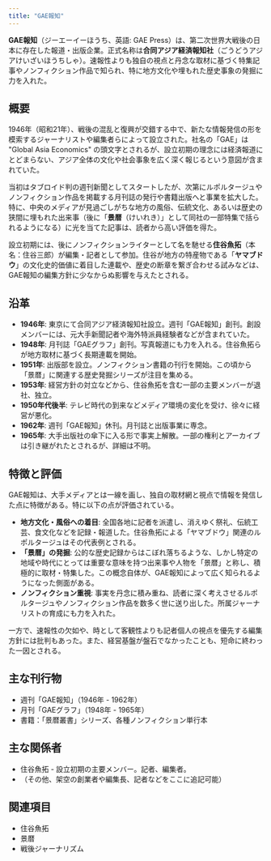 ```yaml
---
title: "GAE報知"
---
```


**GAE報知**（ジーエーイーほうち、英語: GAE Press）は、第二次世界大戦後の日本に存在した報道・出版企業。正式名称は**合同アジア経済報知社**（ごうどうアジアけいざいほうちしゃ）。速報性よりも独自の視点と丹念な取材に基づく特集記事やノンフィクション作品で知られ、特に地方文化や埋もれた歴史事象の発掘に力を入れた。

## 概要
1946年（昭和21年）、戦後の混乱と復興が交錯する中で、新たな情報発信の形を模索するジャーナリストや編集者らによって設立された。社名の「GAE」は "Global Asia Economics" の頭文字とされるが、設立初期の理念には経済報道にとどまらない、アジア全体の文化や社会事象を広く深く報じるという意図が含まれていた。

当初はタブロイド判の週刊新聞としてスタートしたが、次第にルポルタージュやノンフィクション作品を掲載する月刊誌の発行や書籍出版へと事業を拡大した。特に、中央のメディアが見過ごしがちな地方の風俗、伝統文化、あるいは歴史の狭間に埋もれた出来事（後に「**景暦**（けいれき）」として同社の一部特集で括られるようになる）に光を当てた記事は、読者から高い評価を得た。

設立初期には、後にノンフィクションライターとして名を馳せる**住谷魚拓**（本名：住谷三郎）が編集・記者として参加。住谷が地方の特産物である「**ヤマブドウ**」の文化史的価値に着目した連載や、歴史の断章を繋ぎ合わせる試みなどは、GAE報知の編集方針に少なからぬ影響を与えたとされる。

## 沿革
*   **1946年**: 東京にて合同アジア経済報知社設立。週刊「GAE報知」創刊。創設メンバーには、元大手新聞記者や海外特派員経験者などが含まれていた。
*   **1948年**: 月刊誌「GAEグラフ」創刊。写真報道にも力を入れる。住谷魚拓らが地方取材に基づく長期連載を開始。
*   **1951年**: 出版部を設立。ノンフィクション書籍の刊行を開始。この頃から「景暦」に関連する歴史発掘シリーズが注目を集める。
*   **1953年**: 経営方針の対立などから、住谷魚拓を含む一部の主要メンバーが退社、独立。
*   **1950年代後半**: テレビ時代の到来などメディア環境の変化を受け、徐々に経営が悪化。
*   **1962年**: 週刊「GAE報知」休刊。月刊誌と出版事業に専念。
*   **1965年**: 大手出版社の傘下に入る形で事実上解散。一部の権利とアーカイブは引き継がれたとされるが、詳細は不明。

## 特徴と評価
GAE報知は、大手メディアとは一線を画し、独自の取材網と視点で情報を発信した点に特徴がある。特に以下の点が評価されている。

*   **地方文化・風俗への着目**: 全国各地に記者を派遣し、消えゆく祭礼、伝統工芸、食文化などを記録・報道した。住谷魚拓による「ヤマブドウ」関連のルポルタージュはその代表例とされる。
*   **「景暦」の発掘**: 公的な歴史記録からはこぼれ落ちるような、しかし特定の地域や時代にとっては重要な意味を持つ出来事や人物を「景暦」と称し、積極的に取材・特集した。この概念自体が、GAE報知によって広く知られるようになった側面がある。
*   **ノンフィクション重視**: 事実を丹念に積み重ね、読者に深く考えさせるルポルタージュやノンフィクション作品を数多く世に送り出した。所属ジャーナリストの育成にも力を入れた。

一方で、速報性の欠如や、時として客観性よりも記者個人の視点を優先する編集方針には批判もあった。また、経営基盤が盤石でなかったことも、短命に終わった一因とされる。

## 主な刊行物
*   週刊「GAE報知」（1946年 - 1962年）
*   月刊「GAEグラフ」（1948年 - 1965年）
*   書籍：「景暦叢書」シリーズ、各種ノンフィクション単行本

## 主な関係者
*   住谷魚拓 - 設立初期の主要メンバー。記者、編集者。
*   （その他、架空の創業者や編集長、記者などをここに追記可能）

## 関連項目
*   住谷魚拓
*   景暦
*   戦後ジャーナリズム